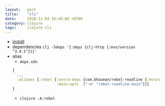 ```yaml
---
layout:   post
title:    "cli"
date:     2018-11-03 16:46:00 +0700
category: clojure
tags:     clojure cli
---
```


- [install](https://clojure.org/guides/getting_started#_clojure_installer_and_cli_tools)
- dependencies `clj -Sdeps '{:deps {clj-http {:mvn/version "3.9.1"}}}'`
- alias
  + `deps.edn`
  ```clj
  {
    ...
    :aliases {:rebel {:extra-deps {com.bhauman/rebel-readline {:mvn/version "0.1.4"}}
                      :main-opts  ["-m" "rebel-readline.main"]}}
  }
  ```
  + `clojure -A:rebel`
